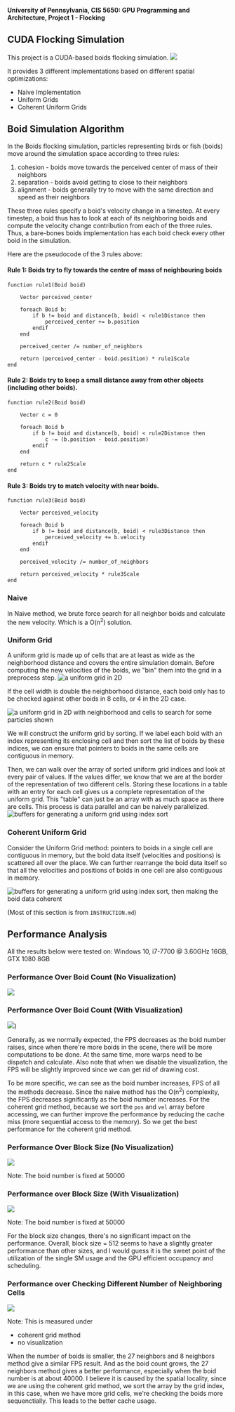 **University of Pennsylvania, CIS 5650: GPU Programming and Architecture,
Project 1 - Flocking**

## CUDA Flocking Simulation
This project is a CUDA-based boids flocking simulation. 
![](images//boid.gif)

It provides 3 different implementations based on different spatial optimizations:
- Naive Implementation
- Uniform Grids
- Coherent Uniform Grids

## Boid Simulation Algorithm

In the Boids flocking simulation, particles representing birds or fish
(boids) move around the simulation space according to three rules:

1. cohesion - boids move towards the perceived center of mass of their neighbors
2. separation - boids avoid getting to close to their neighbors
3. alignment - boids generally try to move with the same direction and speed as
their neighbors

These three rules specify a boid's velocity change in a timestep.
At every timestep, a boid thus has to look at each of its neighboring boids
and compute the velocity change contribution from each of the three rules.
Thus, a bare-bones boids implementation has each boid check every other boid in
the simulation.

Here are the pseudocode of the 3 rules above:

#### Rule 1: Boids try to fly towards the centre of mass of neighbouring boids

```
function rule1(Boid boid)

    Vector perceived_center

    foreach Boid b:
        if b != boid and distance(b, boid) < rule1Distance then
            perceived_center += b.position
        endif
    end

    perceived_center /= number_of_neighbors

    return (perceived_center - boid.position) * rule1Scale
end
```

#### Rule 2: Boids try to keep a small distance away from other objects (including other boids).

```
function rule2(Boid boid)

    Vector c = 0

    foreach Boid b
        if b != boid and distance(b, boid) < rule2Distance then
            c -= (b.position - boid.position)
        endif
    end

    return c * rule2Scale
end
```

#### Rule 3: Boids try to match velocity with near boids.

```
function rule3(Boid boid)

    Vector perceived_velocity

    foreach Boid b
        if b != boid and distance(b, boid) < rule3Distance then
            perceived_velocity += b.velocity
        endif
    end

    perceived_velocity /= number_of_neighbors

    return perceived_velocity * rule3Scale
end
```

### Naive
In Naive method, we brute force search for all neighbor boids and calculate the new velocity. Which is a O(n<sup>2</sup>) solution.

### Uniform Grid
A uniform grid is made up of cells that are at least as wide as the neighborhood
distance and covers the entire simulation domain.
Before computing the new velocities of the boids, we "bin" them into the grid in
a preprocess step.
![a uniform grid in 2D](images/Boids%20Ugrid%20base.png)

If the cell width is double the neighborhood distance, each boid only has to be
checked against other boids in 8 cells, or 4 in the 2D case.

![a uniform grid in 2D with neighborhood and cells to search for some particles shown](images/Boids%20Ugrid%20neighbor%20search%20shown.png)

We will construct the uniform grid by sorting. If we label each boid
with an index representing its enclosing cell and then sort the list of
boids by these indices, we can ensure that pointers to boids in the same cells
are contiguous in memory.

Then, we can walk over the array of sorted uniform grid indices and look at
every pair of values. If the values differ, we know that we are at the border
of the representation of two different cells. Storing these locations in a table
with an entry for each cell gives us a complete representation of the uniform
grid. This "table" can just be an array with as much space as there are cells.
This process is data parallel and can be naively parallelized.
![buffers for generating a uniform grid using index sort](images/Boids%20Ugrids%20buffers%20naive.png)

### Coherent Uniform Grid

Consider the Uniform Grid method: pointers to boids in
a single cell are contiguous in memory, but the boid data itself (velocities and
positions) is scattered all over the place. We can further rearrange the boid data
itself so that all the velocities and positions of boids in one cell are also
contiguous in memory.

![buffers for generating a uniform grid using index sort, then making the boid data coherent](images/Boids%20Ugrids%20buffers%20data%20coherent.png)

(Most of this section is from `INSTRUCTION.md`)

## Performance Analysis

All the results below were tested on: Windows 10, i7-7700 @ 3.60GHz 16GB, GTX 1080 8GB

### Performance Over Boid Count (No Visualization)
![](images//number_of_boids_to_fps.png)

### Performance Over Boid Count (With Visualization)
![](images//number_of_boids_to_fps(viz).png))

Generally, as we normally expected, the FPS decreases as the boid number raises, since when there're more boids in the scene, there will be more computations to be done. At the same time, more warps need to be dispatch and calculate. Also note that when we disable the visualization, the FPS will be slightly improved since we can get rid of drawing cost.

To be more specific, we can see as the boid number increases, FPS of all the methods decrease. Since the naive method has the O(n<sup>2</sup>) complexity, the FPS decreases significantly as the boid number increases. For the coherent grid method, because we sort the `pos` and `vel` array before accessing, we can further improve the performance by reducing the cache miss (more sequential access to the memory). So we get the best performance for the coherent grid method.

### Performance Over Block Size (No Visualization)
![](images//block_size_to_fps.png)

Note: The boid number is fixed at 50000

### Performance over Block Size (With Visualization)
![](images//block_size_to_fps(viz).png)

Note: The boid number is fixed at 50000

For the block size changes, there's no significant impact on the performance. Overall, block size = 512 seems to have a slightly greater performance than other sizes, and I would guess it is the sweet point of the utilization of the single SM usage and the GPU efficient occupancy and scheduling.

### Performance over Checking Different Number of Neighboring Cells
![](images//27vs8.png)

Note: This is measured under
- coherent grid method
- no visualization

When the number of boids is smaller, the 27 neighbors and 8 neighbors method give a similar FPS result. And as the boid count grows, the 27 neighbors method gives a better performance, especially when the boid number is at about 40000. I believe it is caused by the spatial locality, since we are using the coherent grid method, we sort the array by the grid index, in this case, when we have more grid cells, we're checking the boids more sequenctially. This leads to the better cache usage.
